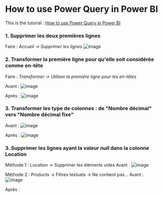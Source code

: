 # How to use Power Query in Power BI

This is the tutorial : [How to use Power Query in Power BI](https://www.youtube.com/watch?v=gP-AxNi6uxo&list=PLUaB-1hjhk8FE_XZ87vPPSfHqb6OcM0cF&index=35&t=8s)

### 1. Supprimer les deux premières lignes 
Faire : _Accueil -> Supprimer les lignes_
![image](https://github.com/user-attachments/assets/ebdf1060-4f6c-4c10-a301-e38d82c67929)

### 2. Transformer la première ligne pour qu'elle soit considérée comme en-tête 
Faire : _Transformer -> Utiliser la première ligne pour les en-têtes_

Avant :
![image](https://github.com/user-attachments/assets/c29af5e4-7e50-4e01-abea-94fb75271429)

Après : 
![image](https://github.com/user-attachments/assets/a4e0f6fb-1846-469d-90d9-244641427471)

### 3. Transformer les type de colonnes : de "Nombre décimal" vers "Nombre décimal fixe"

Avant :
![image](https://github.com/user-attachments/assets/479a7209-f84f-47fe-a35e-4f5d2e5a9e55)

Après : 
![image](https://github.com/user-attachments/assets/41fd1fe6-6199-4650-9392-c7c5fbfef112)

### 3. Supprimer les lignes ayant la valeur _null_ dans la colonne Location

Méthode 1 : Location -> Supprimer les éléments vides
Avant :
![image](https://github.com/user-attachments/assets/27dd237c-6fdc-4272-96b2-cf06fa0012a2)

Méthode 2 : Products -> Filtres textuels -> Ne contient pas...
Avant :
![image](https://github.com/user-attachments/assets/c1058da4-d678-44de-841e-8dc4f9412390)

Après : 


